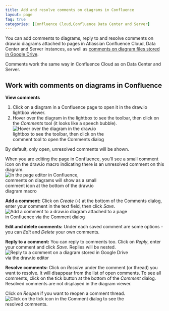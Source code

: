 ```yaml
---
title: Add and resolve comments on diagrams in Confluence
layout: page
faq: true
categories: [Confluence Cloud,Confluence Data Center and Server]
---
```


You can add comments to diagrams, reply to and resolve comments on draw.io diagrams attached to pages in Atlassian Confluence Cloud, Data Center and Server instances, as well as [comments on diagram files stored in Google Drive](/doc/faq/google-drive-comments.html).

Comments work the same way in Confluence Cloud as on Data Center and Server.

## Work with comments on diagrams in Confluence

**View comments** 
1. Click on a diagram in a Confluence page to open it in the draw.io lightbox viewer.
2. Hover over the diagram in the lightbox to see the toolbar, then click on the _Comments_ tool (it looks like a speech bubble).
<br /><img src="/assets/img/blog/confluence-cloud-viewer-toolbar-comment.png" style="width=100%;max-width:300px;height:auto;" alt="Hover over the diagram in the draw.io lightbox to see the toolbar, then click on the comment tool to open the Comments dialog">

By default, only open, unresolved comments will be shown.

When you are editing the page in Confluence, you'll see a small comment icon on the draw.io macro indicating there is an unresolved comment on this diagram. 
<br /><img src="/assets/img/blog/confluence-cloud-comment-drawio-diagram-macro.png" style="width=100%;max-width:300px;height:auto;" alt="In the page editor in Confluence, comments on diagrams will show as a small comment icon at the bottom of the draw.io diagram macro">


**Add a comment:** Click on _Create_ (``+``) at the bottom of the Comments dialog, enter your comment in the text field, then click _Save_. 
<br /><img src="/assets/img/blog/confluence-cloud-comment-add.png" style="width=100%;max-width:400px;height:auto;" alt="Add a comment to a draw.io diagram attached to a page in Confluence via the Comment dialog">

**Edit and delete comments:** Under each saved comment are some options - you can _Edit_ and _Delete_ your own comments. 

**Reply to a comment:** You can reply to comments too. Click on _Reply_, enter your comment and click _Save_. Replies will be nested.
<br /><img src="/assets/img/blog/confluence-cloud-comment-reply.png" style="width=100%;max-width:400px;height:auto;" alt="Reply to a comment on a diagram stored in Google Drive via the draw.io editor">


**Resolve comments:** Click on _Resolve_ under the comment (or thread) you want to resolve. It will disappear from the list of open comments. To see all comments, click on the tick button at the bottom of the _Comment_ dialog. Resolved comments are not displayed in the diagram viewer.

Click on _Reopen_ if you want to reopen a comment thread.
<br /><img src="/assets/img/blog/confluence-cloud-comment-resolved.png" style="width=100%;max-width:400px;height:auto;" alt="Click on the tick icon in the Comment dialog to see the resolved comments.">